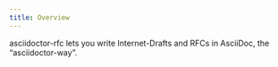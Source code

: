 ```yaml
---
title: Overview
---
```


asciidoctor-rfc lets you write Internet-Drafts and RFCs in AsciiDoc, the “asciidoctor-way”.
